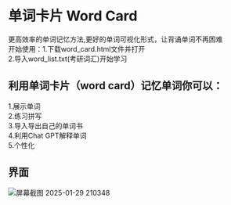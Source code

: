 # 单词卡片 Word Card
更高效率的单词记忆方法,更好的单词可视化形式，让背诵单词不再困难  
开始使用：1.下载word_card.html文件并打开  
         2.导入word_list.txt(考研词汇)开始学习
 ## 利用单词卡片（word card）记忆单词你可以：
 1.展示单词  
 2.练习拼写  
 3.导入导出自己的单词书  
 4.利用Chat GPT解释单词  
 5.个性化  
 ## 界面
![屏幕截图 2025-01-29 210348](https://github.com/user-attachments/assets/d3c4f233-27a6-4036-9266-a6fa8cace7d8)


